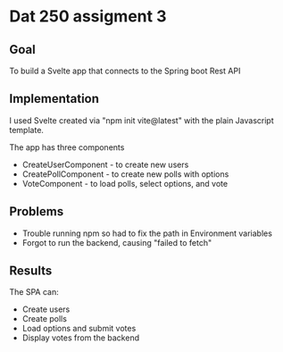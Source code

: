 # Dat 250 assigment 3

## Goal
To build a Svelte app that connects to the Spring boot Rest API

## Implementation
I used Svelte created via "npm init vite@latest" with the plain Javascript template. 

The app has three components
- CreateUserComponent - to create new users
- CreatePollComponent - to create new polls with options
- VoteComponent - to load polls, select options, and vote

## Problems
- Trouble running npm so had to fix the path in Environment variables
- Forgot to run the backend, causing "failed to fetch"

## Results
The SPA can: 
- Create users
- Create polls
- Load options and submit votes
- Display votes from the backend